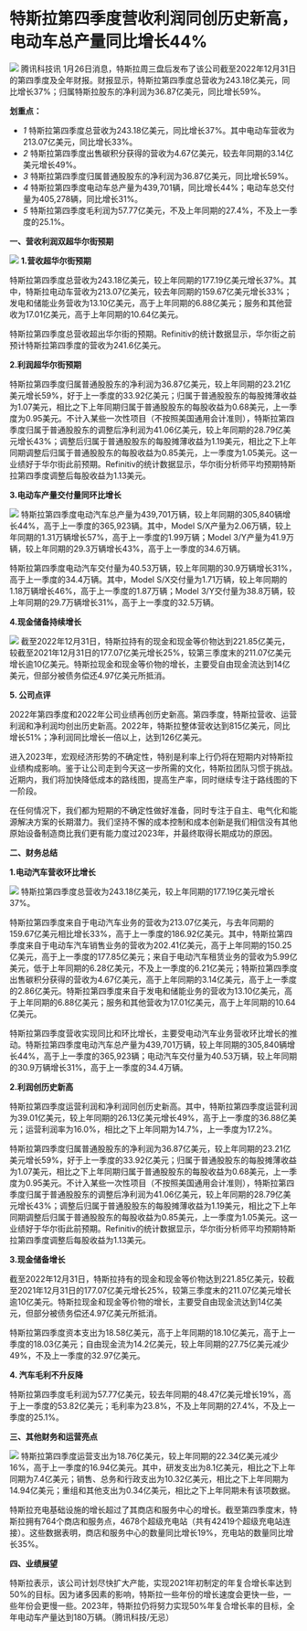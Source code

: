 # 特斯拉第四季度营收利润同创历史新高，电动车总产量同比增长44%

![](https://inews.gtimg.com/news_bt/OxShwzMeajvq-YHWmeLVJJBocOmo5OIQKKPN0BMTBoYR4AA/1000)
腾讯科技讯
1月26日消息，特斯拉周三盘后发布了该公司截至2022年12月31日的第四季度及全年财报。财报显示，特斯拉第四季度总营收为243.18亿美元，同比增长37%；归属特斯拉股东的净利润为36.87亿美元，同比增长59%。

**划重点：**

  * _1_ 特斯拉第四季度总营收为243.18亿美元，同比增长37%。其中电动车营收为213.07亿美元，同比增长33%。
  * _2_ 特斯拉第四季度出售碳积分获得的营收为4.67亿美元，较去年同期的3.14亿美元增长49%。
  * _3_ 特斯拉第四季度归属普通股股东的净利润为36.87亿美元，同比增长59%。
  * _4_ 特斯拉第四季度电动车总产量为439,701辆，同比增长44%；电动车总交付量为405,278辆，同比增长31%。
  * _5_ 特斯拉第四季度毛利润为57.77亿美元，不及上年同期的27.4%，不及上一季度的25.1%。

**一、营收利润双超华尔街预期**

![](https://inews.gtimg.com/news_bt/OBhYqYs6S-2UlMYcoV-qCKv0F2bD3XpjiHW4xOn8XVPBMAA/1000)
**1.营收超华尔街预期**

特斯拉第四季度总营收为243.18亿美元，较上年同期的177.19亿美元增长37%。其中，特斯拉电动车营收为213.07亿美元，较去年同期的159.67亿美元增长33%；发电和储能业务营收为13.10亿美元，高于上年同期的6.88亿美元；服务和其他营收为17.01亿美元，高于上年同期的10.64亿美元。

特斯拉第四季度总营收超出华尔街的预期。Refinitiv的统计数据显示，华尔街之前预计特斯拉第四季度的营收为241.6亿美元。

**2.利润超华尔街预期**

特斯拉第四季度归属普通股股东的净利润为36.87亿美元，较上年同期的23.21亿美元增长59%，好于上一季度的33.92亿美元；归属于普通股股东的每股摊薄收益为1.07美元，相比之下上年同期归属于普通股股东的每股收益为0.68美元，上一季度为0.95美元。不计入某些一次性项目（不按照美国通用会计准则），特斯拉第四季度归属于普通股股东的调整后净利润为41.06亿美元，较上年同期的28.79亿美元增长43%；调整后归属于普通股股东的每股摊薄收益为1.19美元，相比之下上年同期调整后归属于普通股股东的每股收益为0.85美元，上一季度为1.05美元。这一业绩好于华尔街此前预期。Refinitiv的统计数据显示，华尔街分析师平均预期特斯拉第四季度调整后每股收益为1.13美元。

**3.电动车产量交付量同环比增长**

![](https://inews.gtimg.com/news_bt/OIP5BDeGRAWxfwPdD3FLXydpLm40nbAkK0EIOUPuNymmYAA/1000)
特斯拉第四季度电动汽车总产量为439,701万辆，较上年同期的305,840辆增长44%，高于上一季度的365,923辆。其中，Model
S/X产量为2.06万辆，较上年同期的1.31万辆增长57%，高于上一季度的1.99万辆；Model
3/Y产量为41.9万辆，较上年同期的29.3万辆增长43%，高于上一季度的34.6万辆。

特斯拉第四季度电动汽车交付量为40.53万辆，较上年同期的30.9万辆增长31%，高于上一季度的34.4万辆。其中，Model
S/X交付量为1.71万辆，较上年同期的1.18万辆增长46%，高于上一季度的1.87万辆；Model
3/Y交付量为38.8万辆，较上年同期的29.7万辆增长31%，高于上一季度的32.5万辆。

**4.现金储备持续增长**

![](https://inews.gtimg.com/news_bt/OBNidIlF8sBcew4mSobe8hCpWzW2DqbeALbFLm6Fo7CKkAA/1000)
截至2022年12月31日，特斯拉持有的现金和现金等价物达到221.85亿美元，较截至2021年12月31日的177.07亿美元增长25%，较第三季度末的211.07亿美元增长逾10亿美元。特斯拉现金和现金等价物的增长，主要受自由现金流达到14亿美元，但部分被债务偿还4.97亿美元所抵消。

**5\. 公司点评**

2022年第四季度和2022年公司业绩再创历史新高。第四季度，特斯拉营收、运营利润和净利润均创出历史新高。2022年，特斯拉整体营收达到815亿美元，同比增长51%；净利润同比增长一倍以上，达到126亿美元。

进入2023年，宏观经济形势的不确定性，特别是利率上行仍将在短期内对特斯拉业绩构成影响。鉴于让公司走到今天这一步所需的文化，特斯拉团队习惯于挑战。近期内，我们将加快降低成本的路线图，提高生产率，同时继续专注于路线图的下一阶段。

在任何情况下，我们都为短期的不确定性做好准备，同时专注于自主、电气化和能源解决方案的长期潜力。我们坚持不懈的成本控制和成本创新是我们相信没有其他原始设备制造商比我们更有能力度过2023年，并最终取得长期成功的原因。

**二、财务总结**

**1.电动汽车营收环比增长**

![](https://inews.gtimg.com/news_bt/ODamaGBYXTzI58EwbaiqTnPe0W4USZDUFknjgY3Yt4o-EAA/1000)
特斯拉第四季度总营收为243.18亿美元，较上年同期的177.19亿美元增长37%。

特斯拉第四季度来自于电动汽车业务的营收为213.07亿美元，与去年同期的159.67亿美元相比增长33%，高于上一季度的186.92亿美元。其中，特斯拉第四季度来自于电动车汽车销售业务的营收为202.41亿美元，高于上年同期的150.25亿美元，高于上一季度的177.85亿美元；来自于电动汽车租赁业务的营收为5.99亿美元，低于上年同期的6.28亿美元，不及上一季度的6.21亿美元；特斯拉第四季度出售碳积分获得的营收为4.67亿美元，高于上年同期的3.14亿美元，高于上一季度的2.86亿美元。特斯拉第四季度来自于发电和储能业务的营收为13.10亿美元，高于上年同期的6.88亿美元；服务和其他营收为17.01亿美元，高于上年同期的10.64亿美元。

特斯拉第四季度营收实现同比和环比增长，主要受电动汽车业务营收环比增长的推动。特斯拉第四季度电动汽车总产量为439,701万辆，较上年同期的305,840辆增长44%，高于上一季度的365,923辆；电动汽车交付量为40.53万辆，较上年同期的30.9万辆增长31%，高于上一季度的34.4万辆。

**2.利润创历史新高**

特斯拉第四季度运营利润和净利润同创历史新高。其中，特斯拉第四季度运营利润为39.01亿美元，较上年同期的26.13亿美元增长49%，高于上一季度的36.88亿美元；运营利润率为16.0%，相比之下上年同期为14.7%，上一季度为17.2%。

特斯拉第四季度归属普通股股东的净利润为36.87亿美元，较上年同期的23.21亿美元增长59%，好于上一季度的33.92亿美元；归属于普通股股东的每股摊薄收益为1.07美元，相比之下上年同期归属于普通股股东的每股收益为0.68美元，上一季度为0.95美元。不计入某些一次性项目（不按照美国通用会计准则），特斯拉第四季度归属于普通股股东的调整后净利润为41.06亿美元，较上年同期的28.79亿美元增长43%；调整后归属于普通股股东的每股摊薄收益为1.19美元，相比之下上年同期调整后归属于普通股股东的每股收益为0.85美元，上一季度为1.05美元。这一业绩好于华尔街此前预期。Refinitiv的统计数据显示，华尔街分析师平均预期特斯拉第四季度调整后每股收益为1.13美元。

**3.现金储备增长**

截至2022年12月31日，特斯拉持有的现金和现金等价物达到221.85亿美元，较截至2021年12月31日的177.07亿美元增长25%，较第三季度末的211.07亿美元增长逾10亿美元。特斯拉现金和现金等价物的增长，主要受自由现金流达到14亿美元，但部分被债务偿还4.97亿美元所抵消。

特斯拉第四季度资本支出为18.58亿美元，高于上年同期的18.10亿美元，高于上一季度的18.03亿美元；自由现金流为14.2亿美元，较上年同期的27.75亿美元减少49%，不及上一季度的32.97亿美元。

**4\. 汽车毛利不升反降**

特斯拉第四季度毛利润为57.77亿美元，较去年同期的48.47亿美元增长19%，高于上一季度的53.82亿美元；毛利率为23.8%，不及上年同期的27.4%，不及上一季度的25.1%。

**三、其他财务和运营亮点**

![](https://inews.gtimg.com/news_bt/OzL2TrLowaXI5RvrClaNgJ6yDAhnrNxGZAzMbqGBIyf1sAA/1000)
特斯拉第四季度运营支出为18.76亿美元，较上年同期的22.34亿美元减少16%，高于上一季度的16.94亿美元。其中，研发支出为8.1亿美元，相比之下上年同期为7.4亿美元；销售、总务和行政支出为10.32亿美元，相比之下上年同期为14.94亿美元；重组和其他支出为0.34亿美元，相比之下上年同期未有该项数据。

特斯拉充电基础设施的增长超过了其商店和服务中心的增长。截至第四季度末，特斯拉拥有764个商店和服务点，4678个超级充电站（共有42419个超级充电站连接）。这些数据表明，商店和服务中心的数量同比增长19%，充电站的数量同比增长35%。

**四、业绩展望**

特斯拉表示，该公司计划尽快扩大产能，实现2021年初制定的年复合增长率达到50%的目标。因为诸多因素的影响，特斯拉一些年份的增长速度会更快一些，一些年份会更慢一些。2023年，特斯拉仍将努力实现50%年复合增长率的目标，全年电动车产量达到180万辆。（腾讯科技/无忌）

